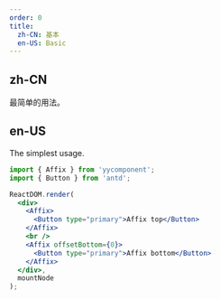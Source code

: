 ```yaml
---
order: 0
title:
  zh-CN: 基本
  en-US: Basic
---
```


## zh-CN

最简单的用法。

## en-US

The simplest usage.

````jsx
import { Affix } from 'yycomponent';
import { Button } from 'antd';

ReactDOM.render(
  <div>
    <Affix>
      <Button type="primary">Affix top</Button>
    </Affix>
    <br />
    <Affix offsetBottom={0}>
      <Button type="primary">Affix bottom</Button>
    </Affix>
  </div>,
  mountNode
);
````
